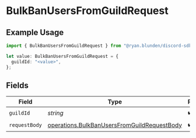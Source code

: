 # BulkBanUsersFromGuildRequest

## Example Usage

```typescript
import { BulkBanUsersFromGuildRequest } from "@ryan.blunden/discord-sdk/models/operations";

let value: BulkBanUsersFromGuildRequest = {
  guildId: "<value>",
};
```

## Fields

| Field                                                                                                      | Type                                                                                                       | Required                                                                                                   | Description                                                                                                |
| ---------------------------------------------------------------------------------------------------------- | ---------------------------------------------------------------------------------------------------------- | ---------------------------------------------------------------------------------------------------------- | ---------------------------------------------------------------------------------------------------------- |
| `guildId`                                                                                                  | *string*                                                                                                   | :heavy_check_mark:                                                                                         | N/A                                                                                                        |
| `requestBody`                                                                                              | [operations.BulkBanUsersFromGuildRequestBody](../../models/operations/bulkbanusersfromguildrequestbody.md) | :heavy_check_mark:                                                                                         | N/A                                                                                                        |